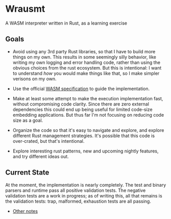 # Wrausmt

A WASM interpreter written in Rust, as a learning exercise

## Goals

* Avoid using any 3rd party Rust libraries, so that I have to build more things
  on my own. This results in some seemingly silly behavior, like writing my own
  logging and error handling code, rather than using the obvious choices from
  the rust ecosystem. But this is intentional: I want to understand *how* you
  would make things like that, so I make simpler verisons on my own.

* Use the official [WASM
  specification](https://webassembly.github.io/spec/core/index.html) to guide
  the implementation. 

* Make at least some attempt to make the execution implementation fast, without
  compromising code clarity. Since there are zero external dependencies this
  could end up being useful for limited code-size embedding applications. But
  thus far I'm not focusing on reducing code size as a goal.

* Organize the code so that it's easy to navigate and explore, and explore
  different Rust management strategies. It's possible that this code is
  over-crated, but that's intentional.

* Explore interesting rust patterns, new and upcoming nightly features, and try
  different ideas out.


## Current State

At the moment, the implementation is nearly completely. The test and binary
parsers and runtime pass all positive validation tests. The negative validation
tests are a work in progress; as of writing this, all that remains is the
validation tests: trap, malformed, exhaustion tests are all passing.

* [Other notes](./NOTES.md)
